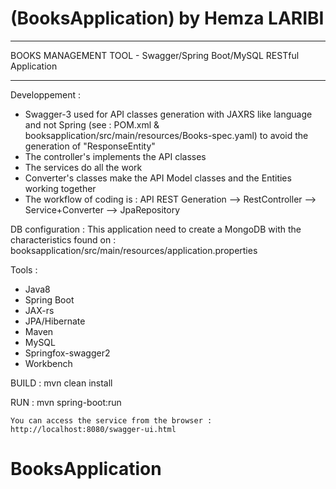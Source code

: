 # (BooksApplication) by Hemza LARIBI

***
BOOKS MANAGEMENT TOOL - Swagger/Spring Boot/MySQL RESTful Application
***

Developpement :
- Swagger-3 used for API classes generation with JAXRS like language and not Spring (see : POM.xml & booksapplication/src/main/resources/Books-spec.yaml) to avoid the generation of "ResponseEntity"
- The controller's implements the API classes
- The services do all the work
- Converter's classes make the API Model classes and the Entities working together
- The workflow of coding is :  API REST Generation --> RestController --> Service+Converter --> JpaRepository

DB configuration :
This application need to create a MongoDB with the characteristics found on : booksapplication/src/main/resources/application.properties

Tools :
- Java8
- Spring Boot
- JAX-rs
- JPA/Hibernate
- Maven 
- MySQL
- Springfox-swagger2
- Workbench

BUILD :
    mvn clean install

RUN :
    mvn spring-boot:run
    
    You can access the service from the browser : http://localhost:8080/swagger-ui.html
        
    
# BooksApplication

